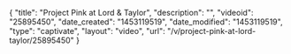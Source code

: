 {
    "title": "Project Pink at Lord & Taylor",
    "description": "",
    "videoid": "25895450",
    "date_created": "1453119519",
    "date_modified": "1453119519",
    "type": "captivate",
    "layout": "video",
    "url": "\/v\/project-pink-at-lord-taylor\/25895450"
}